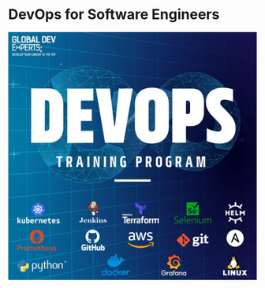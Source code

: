 # DevOps for Software Engineers

![DevOps Training Programm](images/devops-training-program.jpg "DevOps Training Programmes")